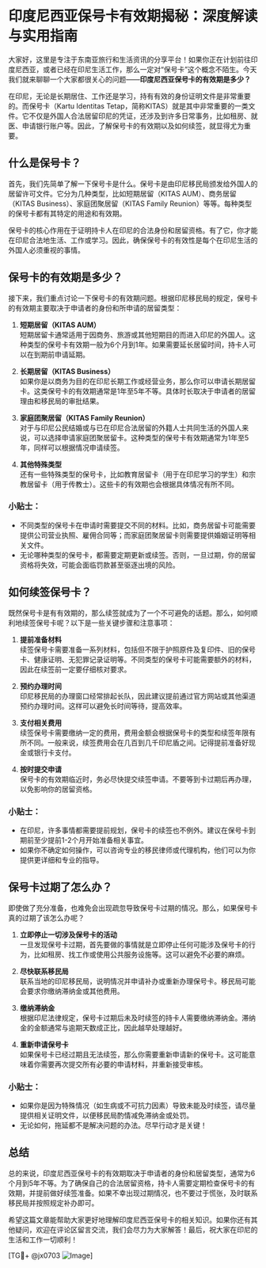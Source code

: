 # 印度尼西亚保号卡有效期揭秘：深度解读与实用指南

大家好，这里是专注于东南亚旅行和生活资讯的分享平台！如果你正在计划前往印度尼西亚，或者已经在印尼生活工作，那么一定对“保号卡”这个概念不陌生。今天我们就来聊聊一个大家都很关心的问题——**印度尼西亚保号卡的有效期是多少？**

在印尼，无论是长期居住、工作还是学习，持有有效的身份证明文件是非常重要的。而保号卡（Kartu Identitas Tetap，简称KITAS）就是其中非常重要的一类文件。它不仅是外国人合法居留印尼的凭证，还涉及到许多日常事务，比如租房、就医、申请银行账户等。因此，了解保号卡的有效期以及如何续签，就显得尤为重要。

## 什么是保号卡？

首先，我们先简单了解一下保号卡是什么。保号卡是由印尼移民局颁发给外国人的居留许可文件。它分为几种类型，比如短期居留（KITAS AUM）、商务居留（KITAS Business）、家庭团聚居留（KITAS Family Reunion）等等。每种类型的保号卡都有其特定的用途和有效期。

保号卡的核心作用在于证明持卡人在印尼的合法身份和居留资格。有了它，你才能在印尼合法地生活、工作或学习。因此，确保保号卡的有效性是每个在印尼生活的外国人必须重视的事情。

## 保号卡的有效期是多少？

接下来，我们重点讨论一下保号卡的有效期问题。根据印尼移民局的规定，保号卡的有效期主要取决于申请者的身份和所申请的居留类型：

1. **短期居留（KITAS AUM）**  
   短期居留卡通常适用于因商务、旅游或其他短期目的而进入印尼的外国人。这种类型的保号卡有效期一般为6个月到1年。如果需要延长居留时间，持卡人可以在到期前申请延期。

2. **长期居留（KITAS Business）**  
   如果你是以商务为目的在印尼长期工作或经营业务，那么你可以申请长期居留卡。这类保号卡的有效期通常是1年至5年不等。具体时长取决于申请者的居留理由和移民局的审批结果。

3. **家庭团聚居留（KITAS Family Reunion）**  
   对于与印尼公民结婚或与已在印尼合法居留的外籍人士共同生活的外国人来说，可以选择申请家庭团聚居留卡。这种类型的保号卡有效期通常为1年至5年，同样可以根据情况申请续签。

4. **其他特殊类型**  
   还有一些特殊类型的保号卡，比如教育居留卡（用于在印尼学习的学生）和宗教居留卡（用于传教士）。这些卡的有效期也会根据具体情况有所不同。

### 小贴士：
- 不同类型的保号卡在申请时需要提交不同的材料。比如，商务居留卡可能需要提供公司营业执照、雇佣合同等；而家庭团聚居留卡则需要提供婚姻证明等相关文件。
- 无论哪种类型的保号卡，都需要定期更新或续签。否则，一旦过期，你的居留资格将失效，可能会面临罚款甚至驱逐出境的风险。

## 如何续签保号卡？

既然保号卡是有有效期的，那么续签就成为了一个不可避免的话题。那么，如何顺利地续签保号卡呢？以下是一些关键步骤和注意事项：

1. **提前准备材料**  
   续签保号卡需要准备一系列材料，包括但不限于护照原件及复印件、旧的保号卡、健康证明、无犯罪记录证明等。不同类型的保号卡可能需要额外的材料，因此在续签前一定要仔细核对要求。

2. **预约办理时间**  
   印尼移民局的办理窗口经常排起长队，因此建议提前通过官方网站或其他渠道预约办理时间。这样可以避免长时间等待，提高效率。

3. **支付相关费用**  
   续签保号卡需要缴纳一定的费用，费用金额会根据保号卡的类型和续签年限有所不同。一般来说，续签费用会在几百到几千印尼盾之间。记得提前准备好现金或银行卡支付。

4. **按时提交申请**  
   保号卡的有效期临近时，务必尽快提交续签申请。不要等到卡过期后再办理，以免影响你的居留资格。

### 小贴士：
- 在印尼，许多事情都需要提前规划，保号卡的续签也不例外。建议在保号卡到期前至少提前1-2个月开始准备相关事宜。
- 如果你不确定如何操作，可以咨询专业的移民律师或代理机构，他们可以为你提供更详细和专业的指导。

## 保号卡过期了怎么办？

即使做了充分准备，也难免会出现疏忽导致保号卡过期的情况。那么，如果保号卡真的过期了该怎么办呢？

1. **立即停止一切涉及保号卡的活动**  
   一旦发现保号卡过期，首先要做的事情就是立即停止任何可能涉及保号卡的行为，比如租房、找工作或使用公共服务设施等。这可以避免不必要的麻烦。

2. **尽快联系移民局**  
   联系当地的印尼移民局，说明情况并申请补办或重新办理保号卡。移民局可能会要求你缴纳滞纳金或其他费用。

3. **缴纳滞纳金**  
   根据印尼法律规定，保号卡过期后未及时续签的持卡人需要缴纳滞纳金。滞纳金的金额通常与逾期天数成正比，因此越早处理越好。

4. **重新申请保号卡**  
   如果保号卡已经过期且无法续签，那么你需要重新申请新的保号卡。这可能意味着你需要再次提交所有必要的申请材料，并重新接受审核。

### 小贴士：
- 如果你是因为特殊情况（如生病或不可抗力因素）导致未能及时续签，请尽量提供相关证明文件，以便移民局酌情减免滞纳金或处罚。
- 无论如何，拖延都不是解决问题的办法。尽早行动才是关键！

## 总结

总的来说，印度尼西亚保号卡的有效期取决于申请者的身份和居留类型，通常为6个月到5年不等。为了确保自己的合法居留资格，持卡人需要定期检查保号卡的有效期，并提前做好续签准备。如果不幸出现过期情况，也不要过于慌张，及时联系移民局并按照规定补办即可。

希望这篇文章能帮助大家更好地理解印度尼西亚保号卡的相关知识。如果你还有其他疑问，欢迎在评论区留言交流，我们会尽力为大家解答！最后，祝大家在印尼的生活和工作一切顺利！

[TG💪+ @jx0703 ![Image](https://github.com/user-attachments/assets/dbca1d08-cadb-493c-b0ec-ad6f7a83f270)]
